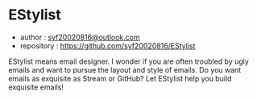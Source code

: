 # EStylist

 - author : syf20020816@outlook.com
 - repository : https://github.com/syf20020816/EStylist

EStylist means email designer. I wonder if you are often troubled by ugly emails and want to pursue the layout and style of emails.
 Do you want emails as exquisite as Stream or GitHub? Let EStylist help you build exquisite emails!
